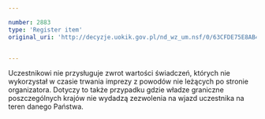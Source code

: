 ```yaml
---

number: 2883
type: 'Register item'
original_uri: 'http://decyzje.uokik.gov.pl/nd_wz_um.nsf/0/63CFDE75E8AB4FE8C12579B30039719A?OpenDocument'


---
```


Uczestnikowi nie przysługuje zwrot wartości świadczeń, których nie wykorzystał w czasie trwania imprezy z powodów nie leżących po stronie organizatora. Dotyczy to także przypadku gdzie władze graniczne poszczególnych krajów nie wydadzą zezwolenia na wjazd uczestnika na teren danego Państwa.
